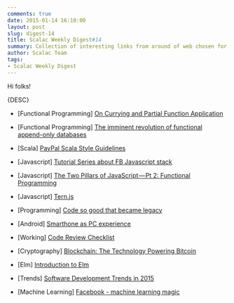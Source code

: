 ```yaml
---
comments: true
date: 2015-01-14 16:10:00
layout: post
slug: digest-14
title: Scalac Weekly Digest#14
summary: Collection of interesting links from around of web chosen for you by Scalac team
author: Scalac Team
tags:
- Scalac Weekly Digest
---
```


Hi folks! 

{DESC}

* \[Functional Programming\] [On Currying and Partial Function Application](http://www.vasinov.com/blog/on-currying-and-partial-function-application/)

* \[Functional Programming\] [The imminent revolution of functional append-only databases](http://2014.flatmap.no/speakers/lilleaas.html)

* \[Scala\] [PayPal Scala Style Guidelines](https://github.com/paypal/scala-style-guide/blob/develop/README.md)

* \[Javascript\] [Tutorial Series about FB Javascript stack](http://tylermcginnis.com/reactjs-tutorial-a-comprehensive-guide-to-building-apps-with-react/)

* \[Javascript\] [The Two Pillars of JavaScript — Pt 2: Functional Programming](https://medium.com/javascript-scene/the-two-pillars-of-javascript-pt-2-functional-programming-a63aa53a41a4)

* \[Javascript\] [Tern.js](http://ternjs.net/)

* \[Programming\] [Code so good that became legacy](https://parleys.com/play/53a7d2d1e4b0543940d9e570/chapter0/about)

* \[Android\] [Smarthone as PC experience](https://www.youtube.com/watch?v=9nh2NSLgaII)
 
* \[Working\] [Code Review Checklist](http://blog.fogcreek.com/increase-defect-detection-with-our-code-review-checklist-example/)

* \[Cryptography\] [Blockchain: The Technology Powering Bitcoin](http://www.toptal.com/bitcoin/blockchain-technology-powering-bitcoin)

* \[Elm\] [Introduction to Elm](http://pragmaticstudio.com/blog/2014/12/19/getting-started-with-elm) 
 
* \[Trends\] [Software Development Trends in 2015](http://www.sitepoint.com/important-software-development-trends-2015)

* \[Machine Learning\] [Facebook - machine learning magic](http://www.infoworld.com/article/2871752/machine-learning/facebook-open-sources-its-machine-learning-magic.html)
